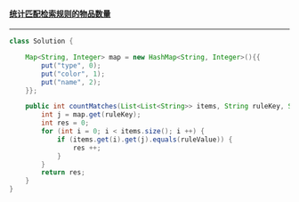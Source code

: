 #### <a href="https://leetcode.cn/problems/count-items-matching-a-rule/">统计匹配检索规则的物品数量</a>

--------------

```java
class Solution {

    Map<String, Integer> map = new HashMap<String, Integer>(){{
        put("type", 0);
        put("color", 1);
        put("name", 2);
    }};

    public int countMatches(List<List<String>> items, String ruleKey, String ruleValue) {
        int j = map.get(ruleKey);
        int res = 0;
        for (int i = 0; i < items.size(); i ++) {
            if (items.get(i).get(j).equals(ruleValue)) {
                res ++;
            }
        }
        return res;
    }
}
```

